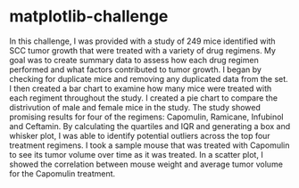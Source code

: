 # matplotlib-challenge
In this challenge, I was provided with a study of 249 mice identified with SCC tumor growth that were treated with a variety of drug regimens. My goal was to create summary data to assess how each drug regimen performed and what factors contributed to tumor growth. I began by checking for duplicate mice and removing any duplicated data from the set. I then created a bar chart to examine how many mice were treated with each regiment throughout the study. I created a pie chart to compare the distrivution of male and female mice in the study. The study showed promising results for four of the regimens: Capomulin, Ramicane, Infubinol and Ceftamin. By calculating the quartiles and IQR and generating a box and whisker plot, I was able to identify potential outliers across the top four treatment regimens. I took a sample mouse that was treated with Capomulin to see its tumor volume over time as it was treated. In a scatter plot, I showed the correlation between mouse weight and average tumor volume for the Capomulin treatment. 

